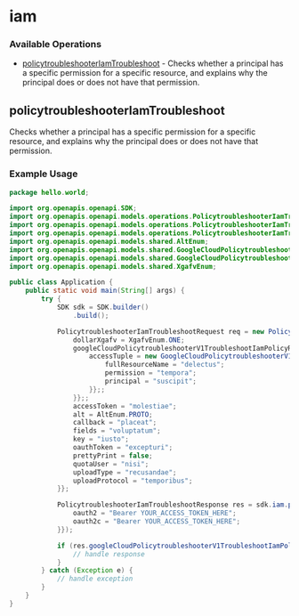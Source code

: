 # iam

### Available Operations

* [policytroubleshooterIamTroubleshoot](#policytroubleshooteriamtroubleshoot) - Checks whether a principal has a specific permission for a specific resource, and explains why the principal does or does not have that permission.

## policytroubleshooterIamTroubleshoot

Checks whether a principal has a specific permission for a specific resource, and explains why the principal does or does not have that permission.

### Example Usage

```java
package hello.world;

import org.openapis.openapi.SDK;
import org.openapis.openapi.models.operations.PolicytroubleshooterIamTroubleshootRequest;
import org.openapis.openapi.models.operations.PolicytroubleshooterIamTroubleshootResponse;
import org.openapis.openapi.models.operations.PolicytroubleshooterIamTroubleshootSecurity;
import org.openapis.openapi.models.shared.AltEnum;
import org.openapis.openapi.models.shared.GoogleCloudPolicytroubleshooterV1AccessTuple;
import org.openapis.openapi.models.shared.GoogleCloudPolicytroubleshooterV1TroubleshootIamPolicyRequest;
import org.openapis.openapi.models.shared.XgafvEnum;

public class Application {
    public static void main(String[] args) {
        try {
            SDK sdk = SDK.builder()
                .build();

            PolicytroubleshooterIamTroubleshootRequest req = new PolicytroubleshooterIamTroubleshootRequest() {{
                dollarXgafv = XgafvEnum.ONE;
                googleCloudPolicytroubleshooterV1TroubleshootIamPolicyRequest = new GoogleCloudPolicytroubleshooterV1TroubleshootIamPolicyRequest() {{
                    accessTuple = new GoogleCloudPolicytroubleshooterV1AccessTuple() {{
                        fullResourceName = "delectus";
                        permission = "tempora";
                        principal = "suscipit";
                    }};;
                }};;
                accessToken = "molestiae";
                alt = AltEnum.PROTO;
                callback = "placeat";
                fields = "voluptatum";
                key = "iusto";
                oauthToken = "excepturi";
                prettyPrint = false;
                quotaUser = "nisi";
                uploadType = "recusandae";
                uploadProtocol = "temporibus";
            }};            

            PolicytroubleshooterIamTroubleshootResponse res = sdk.iam.policytroubleshooterIamTroubleshoot(req, new PolicytroubleshooterIamTroubleshootSecurity("ab", "quis") {{
                oauth2 = "Bearer YOUR_ACCESS_TOKEN_HERE";
                oauth2c = "Bearer YOUR_ACCESS_TOKEN_HERE";
            }});

            if (res.googleCloudPolicytroubleshooterV1TroubleshootIamPolicyResponse != null) {
                // handle response
            }
        } catch (Exception e) {
            // handle exception
        }
    }
}
```
